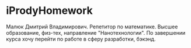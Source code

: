# iProdyHomework
Малюк Дмитрий Владимирович. Репетитор по математике. Высшее образование, физ-тех, направление "Нанотехнологии". По завершении курса хочу перейти по работе в сферу разработки, бэкэнд.

